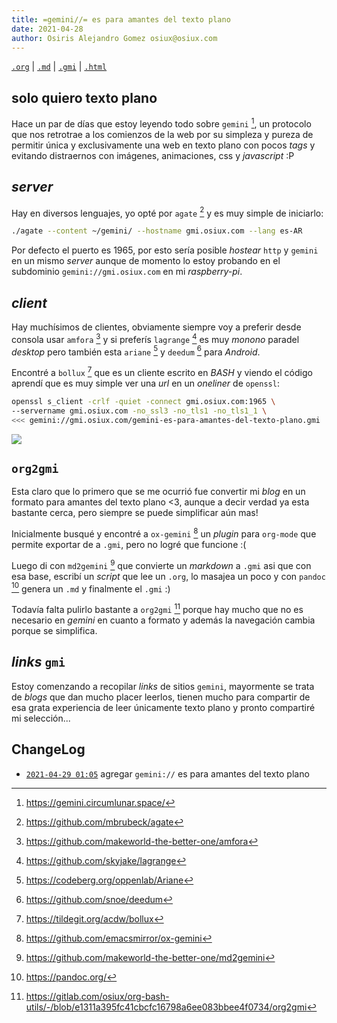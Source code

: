 ```yaml
---
title: =gemini//= es para amantes del texto plano
date: 2021-04-28
author: Osiris Alejandro Gomez osiux@osiux.com
---
```


[`.org`](https://gitlab.com/osiux/osiux.gitlab.io/-/raw/master/2021-04-28-gemini-es-para-amantes-del-texto-plano.org) |
[`.md`](https://gitlab.com/osiux/osiux.gitlab.io/-/raw/master/2021-04-28-gemini-es-para-amantes-del-texto-plano.md) |
[`.gmi`](gemini://gmi.osiux.com/2021-04-28-gemini-es-para-amantes-del-texto-plano.gmi) |
[`.html`](https://osiux.gitlab.io/2021-04-28-gemini-es-para-amantes-del-texto-plano.html)

## solo quiero texto plano

Hace un par de días que estoy leyendo todo sobre `gemini` [^1], un
protocolo que nos retrotrae a los comienzos de la web por su simpleza y
pureza de permitir única y exclusivamente una web en texto plano con
pocos *tags* y evitando distraernos con imágenes, animaciones, css y
*javascript* :P

## *server*

Hay en diversos lenguajes, yo opté por `agate` [^2] y es muy simple de
iniciarlo:

``` {.bash exports="code"}
./agate --content ~/gemini/ --hostname gmi.osiux.com --lang es-AR

```

Por defecto el puerto es 1965, por esto sería posible *hostear* `http` y
`gemini` en un mismo *server* aunque de momento lo estoy probando en el
subdominio `gemini://gmi.osiux.com` en mi *raspberry-pi*.

## *client*

Hay muchísimos de clientes, obviamente siempre voy a preferir desde
consola usar `amfora` [^3] y si preferís `lagrange` [^4] es muy *monono*
paradel *desktop* pero también esta `ariane` [^5] y `deedum` [^6] para
*Android*.

Encontré a `bollux` [^7] que es un cliente escrito en *BASH* y viendo el
código aprendí que es muy simple ver una *url* en un *oneliner* de
`openssl`:

``` {.bash exports="code"}
openssl s_client -crlf -quiet -connect gmi.osiux.com:1965 \
--servername gmi.osiux.com -no_ssl3 -no_tls1 -no_tls1_1 \
<<< gemini://gmi.osiux.com/gemini-es-para-amantes-del-texto-plano.gmi

```

[![](https://osiux.com/tmb/gemini-amfora-vs-lagrange.png)](https://osiux.com/img/gemini-amfora-vs-lagrange.png)

## `org2gmi`

Esta claro que lo primero que se me ocurrió fue convertir mi *blog* en
un formato para amantes del texto plano \<3, aunque a decir verdad ya
esta bastante cerca, pero siempre se puede simplificar aún mas!

Inicialmente busqué y encontré a `ox-gemini` [^8] un *plugin* para
`org-mode` que permite exportar de a `.gmi`, pero no logré que funcione
:(

Luego di con `md2gemini` [^9] que convierte un *markdown* a `.gmi` asi
que con esa base, escribí un *script* que lee un `.org`, lo masajea un
poco y con `pandoc` [^10] genera un `.md` y finalmente el `.gmi` :)

Todavía falta pulirlo bastante a `org2gmi` [^11] porque hay mucho que no
es necesario en *gemini* en cuanto a formato y además la navegación
cambia porque se simplifica.

## *links* `gmi`

Estoy comenzando a recopilar *links* de sitios `gemini`, mayormente se
trata de *blogs* que dan mucho placer leerlos, tienen mucho para
compartir de esa grata experiencia de leer únicamente texto plano y
pronto compartiré mi selección...

## ChangeLog

-   [`2021-04-29 01:05`](https://gitlab.com/osiux/osiux.gitlab.io/-/commit/de270d9c871a98da8a43ed00cc73c786d19da57e)
agregar `gemini://` es para amantes del texto plano

[^1]: <https://gemini.circumlunar.space/>

[^2]: <https://github.com/mbrubeck/agate>

[^3]: <https://github.com/makeworld-the-better-one/amfora>

[^4]: <https://github.com/skyjake/lagrange>

[^5]: <https://codeberg.org/oppenlab/Ariane>

[^6]: <https://github.com/snoe/deedum>

[^7]: <https://tildegit.org/acdw/bollux>

[^8]: <https://github.com/emacsmirror/ox-gemini>

[^9]: <https://github.com/makeworld-the-better-one/md2gemini>

[^10]: <https://pandoc.org/>

[^11]: <https://gitlab.com/osiux/org-bash-utils/-/blob/e1311a395fc41cbcfc16798a6ee083bbee4f0734/org2gmi>
